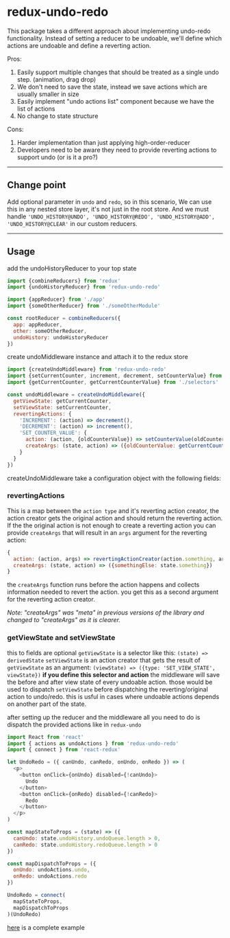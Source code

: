 # redux-undo-redo

This package takes a different approach about implementing undo-redo functionality.
Instead of setting a reducer to be undoable, we'll define which actions are undoable and define a reverting action.

Pros:

1. Easily support multiple changes that should be treated as a single undo step. (animation, drag drop)
2. We don't need to save the state, instead we save actions which are usually smaller in size
3. Easily implement "undo actions list" component because we have the list of actions
4. No change to state structure

Cons:

1. Harder implementation than just applying high-order-reducer
2. Developers need to be aware they need to provide reverting actions to support undo (or is it a pro?)

---
## Change point
Add optional parameter in `undo` and `redo`, so in this scenario, We can use this in any nested store layer, it's not just in the root store. And we must handle `'UNDO_HISTORY@UNDO', 'UNDO_HISTORY@REDO', 'UNDO_HISTORY@ADD', 'UNDO_HISTORY@CLEAR'` in our custom reducers.


---
## Usage

add the undoHistoryReducer to your top state

```js
import {combineReducers} from 'redux'
import {undoHistoryReducer} from 'redux-undo-redo'

import {appReducer} from './app'
import {someOtherReducer} from './someOtherModule'

const rootReducer = combineReducers({
  app: appReducer,
  other: someOtherReducer,
  undoHistory: undoHistoryReducer
})
```

create undoMiddleware instance and attach it to the redux store

```js
import {createUndoMiddleware} from 'redux-undo-redo'
import {setCurrentCounter, increment, decrement, setCounterValue} from './actions'
import {getCurrentCounter, getCurrentCounterValue} from './selectors'

const undoMiddleware = createUndoMiddleware({
  getViewState: getCurrentCounter,
  setViewState: setCurrentCounter,
  revertingActions: {
    'INCREMENT': (action) => decrement(),
    'DECREMENT': (action) => increment(),
    'SET_COUNTER_VALUE': {
      action: (action, {oldCounterValue}) => setCounterValue(oldCounterValue),
      createArgs: (state, action) => ({oldCounterValue: getCurrentCounterValue(state)})
    }
  }
})
```

createUndoMiddleware take a configuration object with the following fields:

### revertingActions
This is a map between the `action type` and it's reverting action creator, the action creator gets the original action and should return the reverting action.
If the the original action is not enough to create a reverting action you can provide `createArgs` that will result in an `args` argument for the reverting action:
```js
{
  action: (action, args) => revertingActionCreator(action.something, args.somethingElse),
  createArgs: (state, action) => ({somethingElse: state.something})
}
```
the `createArgs` function runs before the action happens and collects information needed to revert the action.
you get this as a second argument for the reverting action creator.

*Note: "createArgs" was "meta" in previous versions of the library and changed to "createArgs" as it is clearer.* 

### getViewState and setViewState
this to fields are optional
`getViewState` is a selector like this: `(state) => derivedState`
`setViewState` is an action creator that gets the result of `getViewState` as an argument: `(viewState) => ({type: 'SET_VIEW_STATE', viewState})`
**if you define this selector and action** the middleware will save the before and after view state of every undoable action.
those would be used to dispatch `setViewState` before dispatching the reverting/original action to undo/redo.
this is usful in cases where undoable actions depends on another part of the state.

after setting up the reducer and the middleware all you need to do is dispatch the provided actions like in `redux-undo`
```js
import React from 'react'
import { actions as undoActions } from 'redux-undo-redo'
import { connect } from 'react-redux'

let UndoRedo = ({ canUndo, canRedo, onUndo, onRedo }) => (
  <p>
    <button onClick={onUndo} disabled={!canUndo}>
      Undo
    </button>
    <button onClick={onRedo} disabled={!canRedo}>
      Redo
    </button>
  </p>
)

const mapStateToProps = (state) => ({
  canUndo: state.undoHistory.undoQueue.length > 0,
  canRedo: state.undoHistory.redoQueue.length > 0
})

const mapDispatchToProps = ({
  onUndo: undoActions.undo,
  onRedo: undoActions.redo
})

UndoRedo = connect(
  mapStateToProps,
  mapDispatchToProps
)(UndoRedo)
```

[here](https://github.com/powtoon/redux-undo-redo-example) is a complete example
